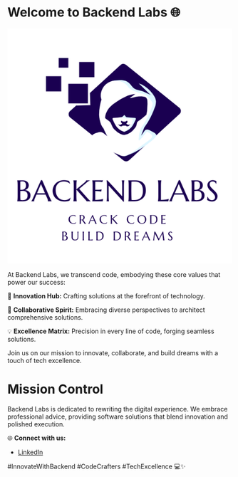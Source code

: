# Welcome to Backend Labs 🌐

![logo](https://github.com/back-end-labs/.github/raw/main/profile/backendlabs.png)

At Backend Labs, we transcend code, embodying these core values that power our success:

🚀 **Innovation Hub:** Crafting solutions at the forefront of technology.

🤝 **Collaborative Spirit:** Embracing diverse perspectives to architect comprehensive solutions.

💡 **Excellence Matrix:** Precision in every line of code, forging seamless solutions.

Join us on our mission to innovate, collaborate, and build dreams with a touch of tech excellence.

# Mission Control
Backend Labs is dedicated to rewriting the digital experience. We embrace professional advice, providing software solutions that blend innovation and polished execution.

🌐 **Connect with us:**
- [LinkedIn](https://www.linkedin.com/company/backend-labs)

#InnovateWithBackend #CodeCrafters #TechExcellence 💻✨

